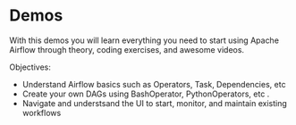 # Demos

With this demos you will learn everything you need to start
using Apache Airflow through theory, coding exercises, and
awesome videos. 

Objectives:

* Understand Airflow basics such as Operators, Task, Dependencies, etc
* Create your own DAGs using BashOperator, PythonOperators, etc .
* Navigate and understsand the UI to start, monitor, and maintain existing workflows